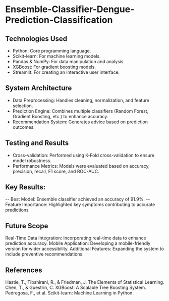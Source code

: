 # Ensemble-Classifier-Dengue-Prediction-Classification

## Technologies Used
- Python: Core programming language.
- Scikit-learn: For machine learning models.
- Pandas & NumPy: For data manipulation and analysis.
- XGBoost: For gradient boosting models.
- Streamlit: For creating an interactive user interface.

## System Architecture
- Data Preprocessing: Handles cleaning, normalization, and feature selection.
- Prediction Engine: Combines multiple classifiers (Random Forest, Gradient Boosting, etc.) to enhance accuracy.
- Recommendation System: Generates advice based on prediction outcomes.

## Testing and Results
- Cross-validation: Performed using K-Fold cross-validation to ensure model robustness.
- Performance Metrics: Models were evaluated based on accuracy, precision, recall, F1 score, and ROC-AUC.

## Key Results:
-- Best Model: Ensemble classifier achieved an accuracy of 91.9%.
-- Feature Importance: Highlighted key symptoms contributing to accurate predictions

## Future Scope
Real-Time Data Integration: Incorporating real-time data to enhance prediction accuracy.
Mobile Application: Developing a mobile-friendly version for wider accessibility.
Additional Features: Expanding the system to include preventive recommendations.


## References
Hastie, T., Tibshirani, R., & Friedman, J. The Elements of Statistical Learning.
Chen, T., & Guestrin, C. XGBoost: A Scalable Tree Boosting System.
Pedregosa, F., et al. Scikit-learn: Machine Learning in Python.
